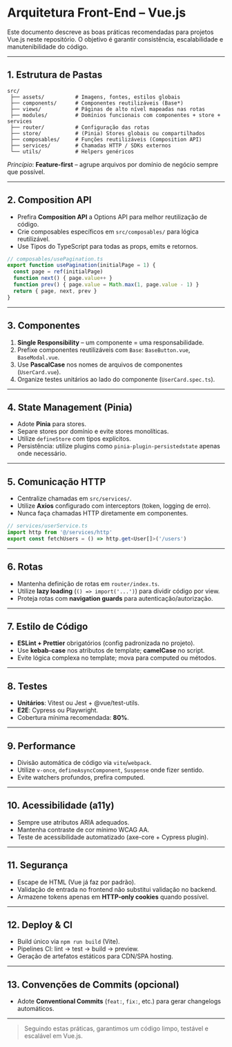 # Arquitetura Front-End – Vue.js

Este documento descreve as boas práticas recomendadas para projetos Vue.js neste repositório. O objetivo é garantir consistência, escalabilidade e manutenibilidade do código.

---

## 1. Estrutura de Pastas

```
src/
 ├── assets/          # Imagens, fontes, estilos globais
 ├── components/      # Componentes reutilizáveis (Base*)
 ├── views/           # Páginas de alto nível mapeadas nas rotas
 ├── modules/         # Domínios funcionais com componentes + store + services
 ├── router/          # Configuração das rotas
 ├── store/           # (Pinia) Stores globais ou compartilhados
 ├── composables/     # Funções reutilizáveis (Composition API)
 ├── services/        # Chamadas HTTP / SDKs externos
 └── utils/           # Helpers genéricos
```

*Princípio*: **Feature-first** – agrupe arquivos por domínio de negócio sempre que possível.

---

## 2. Composition API

- Prefira **Composition API** a Options API para melhor reutilização de código.
- Crie composables específicos em `src/composables/` para lógica reutilizável.
- Use Tipos do TypeScript para todas as props, emits e retornos.

```ts
// composables/usePagination.ts
export function usePagination(initialPage = 1) {
  const page = ref(initialPage)
  function next() { page.value++ }
  function prev() { page.value = Math.max(1, page.value - 1) }
  return { page, next, prev }
}
```

---

## 3. Componentes

1. **Single Responsibility** – um componente = uma responsabilidade.
2. Prefixe componentes reutilizáveis com `Base`: `BaseButton.vue`, `BaseModal.vue`.
3. Use **PascalCase** nos nomes de arquivos de componentes (`UserCard.vue`).
4. Organize testes unitários ao lado do componente (`UserCard.spec.ts`).

---

## 4. State Management (Pinia)

- Adote **Pinia** para stores.
- Separe stores por domínio e evite stores monolíticas.
- Utilize `defineStore` com tipos explícitos.
- Persistência: utilize plugins como `pinia-plugin-persistedstate` apenas onde necessário.

---

## 5. Comunicação HTTP

- Centralize chamadas em `src/services/`.
- Utilize **Axios** configurado com interceptors (token, logging de erro).
- Nunca faça chamadas HTTP diretamente em componentes.

```ts
// services/userService.ts
import http from '@/services/http'
export const fetchUsers = () => http.get<User[]>('/users')
```

---

## 6. Rotas

- Mantenha definição de rotas em `router/index.ts`.
- Utilize **lazy loading** (`() => import('...')`) para dividir código por view.
- Proteja rotas com **navigation guards** para autenticação/autorização.

---

## 7. Estilo de Código

- **ESLint + Prettier** obrigatórios (config padronizada no projeto).
- Use **kebab-case** nos atributos de template; **camelCase** no script.
- Evite lógica complexa no template; mova para computed ou métodos.

---

## 8. Testes

- **Unitários**: Vitest ou Jest + @vue/test-utils.
- **E2E**: Cypress ou Playwright.
- Cobertura mínima recomendada: **80%**.

---

## 9. Performance

- Divisão automática de código via `vite`/`webpack`.
- Utilize `v-once`, `defineAsyncComponent`, `Suspense` onde fizer sentido.
- Evite watchers profundos, prefira computed.

---

## 10. Acessibilidade (a11y)

- Sempre use atributos ARIA adequados.
- Mantenha contraste de cor mínimo WCAG AA.
- Teste de acessibilidade automatizado (axe-core + Cypress plugin).

---

## 11. Segurança

- Escape de HTML (Vue já faz por padrão).
- Validação de entrada no frontend não substitui validação no backend.
- Armazene tokens apenas em **HTTP-only cookies** quando possível.

---

## 12. Deploy & CI

- Build único via `npm run build` (Vite).
- Pipelines CI: lint → test → build → preview.
- Geração de artefatos estáticos para CDN/SPA hosting.

---

## 13. Convenções de Commits (opcional)

- Adote **Conventional Commits** (`feat:`, `fix:`, etc.) para gerar changelogs automáticos.

---

> Seguindo estas práticas, garantimos um código limpo, testável e escalável em Vue.js.

